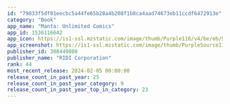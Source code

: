 ```yaml
---
id: "79833f5df01eecbc5a44fe65b28a4b208f1b8ca4aad74673eb11ccdf6472913e"
category: "Book"
app_name: "Manta: Unlimited Comics"
app_id: 1536116642
app_icon: https://is1-ssl.mzstatic.com/image/thumb/Purple116/v4/be/eb/9a/beeb9acb-d443-da1e-cc4e-866c4fd1d35c/AppIcon-0-0-1x_U007epad-0-7-0-0-85-220.png/1024x1024bb.png
app_screenshot: https://is1-ssl.mzstatic.com/image/thumb/PurpleSource116/v4/a4/08/b7/a408b7b8-b6f6-a65f-6bcd-a46c125c6346/9d9498ce-f48f-4a96-ae9e-668a38ccbefe_EN_Appstore_U00281242_2208_U0029_01.jpg/1242x2208bb.png
publisher_id: 308449808
publisher_name: "RIDI Corporation"
rank: 44
most_recent_release: 2024-02-05 00:00:00
release_count_in_past_year: 25
release_count_in_past_year_category: 9
release_count_in_past_year_top_in_category: 23
---
```


